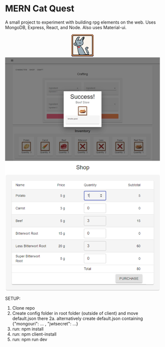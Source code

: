 # MERN Cat Quest
A small project to experiment with building rpg elements on the web. Uses MongoDB, Express, React, and Node. Also uses Material-ui. 

<p align="center">
  <img src="https://github.com/itsyukai/mern-cat-quest/blob/master/client/src/imgs/gray-cat.png">
   
  <br />
  <img src="https://github.com/itsyukai/mern-cat-quest/blob/master/client/public/images/CatQuest_Crafting.PNG">
  
  <br />
  <img src="https://github.com/itsyukai/mern-cat-quest/blob/master/client/public/images/CatQuest_Shop.PNG">

</p>



SETUP:
1. Clone repo
2. Create config folder in root folder (outside of client) and move default.json there
  2a. alternatively create default.json containing {"mongouri": ... , "jwtsecret": ...}
3. run: npm install
4. run: npm client-install
5. run: npm run dev

